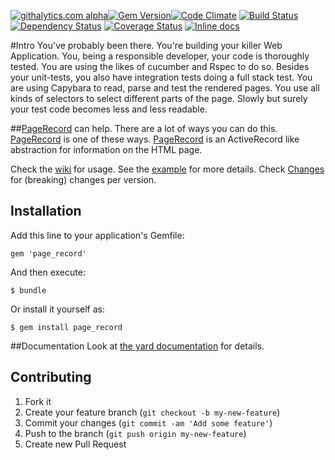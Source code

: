 [![githalytics.com alpha](https://cruel-carlota.pagodabox.com/68460f4a7ce5e45bb12aad04b8ccd8cf "githalytics.com")](http://githalytics.com/hajee/puppet_wls_types.git)[![Gem Version](https://badge.fury.io/rb/page_record.png)](http://badge.fury.io/rb/page_record)[![Code Climate](https://codeclimate.com/github/appdrones/page_record.png)](https://codeclimate.com/github/appdrones/page_record) [![Build Status](https://travis-ci.org/appdrones/page_record.png)](https://travis-ci.org/appdrones/page_record) [![Dependency Status](https://gemnasium.com/appdrones/page_record.png)](https://gemnasium.com/appdrones/page_record) [![Coverage Status](https://coveralls.io/repos/appdrones/page_record/badge.png)](https://coveralls.io/r/appdrones/page_record) [![Inline docs](http://inch-pages.github.io/github/appdrones/page_record.png)](http://inch-pages.github.io/github/appdrones/page_record)

#Intro
You've probably been there. You're building your killer Web Application. You, being a responsible developer, your code is thoroughly tested. You are using the likes of cucumber and Rspec to do so. Besides your unit-tests, you also have integration tests doing a full stack test. You are using Capybara to read, parse and test the rendered pages. You use all kinds of selectors to select different parts of the page. Slowly but surely your test code becomes less and less readable.

##[PageRecord](http://rubydoc.info/github/appdrones/page_record/PageRecord) can help.
There are a lot of ways you can do this. [PageRecord](http://rubydoc.info/github/appdrones/page_record/PageRecord) is one of these ways. [PageRecord](http://rubydoc.info/github/appdrones/page_record/PageRecord) is an ActiveRecord like abstraction for information on the HTML page. 

Check the [wiki](https://github.com/appdrones/page_record/wiki) for usage.  See the [example](https://github.com/appdrones/page_record_example) for more details. Check [Changes](https://github.com/appdrones/page_record/blob/master/CHANGES.md) for (breaking) changes per version.

## Installation

Add this line to your application's Gemfile:

    gem 'page_record'

And then execute:

    $ bundle

Or install it yourself as:

    $ gem install page_record

##Documentation
Look at [the yard documentation](http://rubydoc.info/github/appdrones/page_record/PageRecord) for details. 


## Contributing

1. Fork it
2. Create your feature branch (`git checkout -b my-new-feature`)
3. Commit your changes (`git commit -am 'Add some feature'`)
4. Push to the branch (`git push origin my-new-feature`)
5. Create new Pull Request



